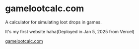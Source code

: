 # gamelootcalc.com
A calculator for simulating loot drops in games.

It's my first website haha(Deployed in Jan 5, 2025 from Vercel)

[gamelootcalc.com](https://www.gamelootcalc.com)
